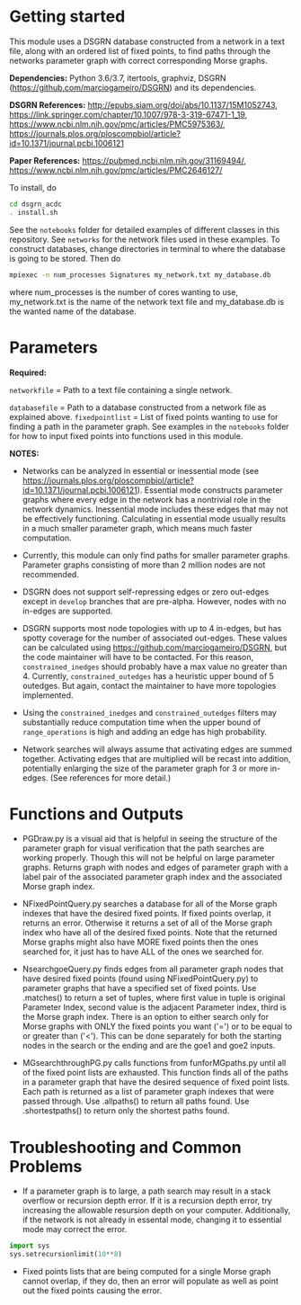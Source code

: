# Getting started

This module uses a DSGRN database constructed from a network in a text file, along
with an ordered list of fixed points, to find paths through the networks parameter graph with correct corresponding Morse graphs. 

__Dependencies:__ Python 3.6/3.7, itertools, graphviz, DSGRN (https://github.com/marciogameiro/DSGRN) and its dependencies.

__DSGRN References:__ http://epubs.siam.org/doi/abs/10.1137/15M1052743, https://link.springer.com/chapter/10.1007/978-3-319-67471-1_19, https://www.ncbi.nlm.nih.gov/pmc/articles/PMC5975363/, https://journals.plos.org/ploscompbiol/article?id=10.1371/journal.pcbi.1006121

__Paper References:__ https://pubmed.ncbi.nlm.nih.gov/31169494/, https://www.ncbi.nlm.nih.gov/pmc/articles/PMC2646127/

To install, do
```bash 
cd dsgrn_acdc
. install.sh
```

See the `notebooks` folder for detailed examples of different classes in this repository. See `networks` for the network files used in these examples. To construct databases, change directories in terminal to where the database is going to be stored. Then do
```bash
mpiexec -n num_processes Signatures my_network.txt my_database.db
```
where num_processes is the number of cores wanting to use, my_network.txt is the name of the network text file and my_database.db is the wanted name of the database.

# Parameters 
__Required:__

`networkfile` = Path to a text file containing a single network.

`databasefile` = Path to a database constructed from a network file as explained above. 
`fixedpointlist` = List of fixed points wanting to use for finding a path in the parameter graph. See examples in the `notebooks` folder for how to input fixed points into functions used in this module. 

__NOTES:__

* Networks can be analyzed in essential or inessential mode (see https://journals.plos.org/ploscompbiol/article?id=10.1371/journal.pcbi.1006121). Essential mode constructs parameter graphs where every edge in the network has a nontrivial role in the network dynamics. Inessential mode includes these edges that may not be effectively functioning. Calculating in essential mode usually results in a much smaller parameter graph, which means much faster computation. 

* Currently, this module can only find paths for smaller parameter graphs. Parameter graphs consisting of more than 2 million nodes are not recommended. 

* DSGRN does not support self-repressing edges or zero out-edges except in `develop` branches that are pre-alpha. However, nodes with no in-edges are supported. 

* DSGRN supports most node topologies with up to 4 in-edges, but has spotty coverage for the number of associated out-edges. These values can be calculated using https://github.com/marciogameiro/DSGRN, but the code maintainer will have to be contacted. For this reason, `constrained_inedges` should probably have a max value no greater than 4. Currently, `constrained_outedges` has a heuristic upper bound of 5 outedges. But again, contact the maintainer to have more topologies implemented.

* Using the `constrained_inedges` and `constrained_outedges` filters may substantially reduce computation time when the upper bound of `range_operations` is high and adding an edge has high probability.

* Network searches will always assume that activating edges are summed together. Activating edges that are multiplied will be recast into addition, potentially enlarging the size of the parameter graph for 3 or more in-edges. (See references for more detail.)

# Functions and Outputs
* PGDraw.py is a visual aid that is helpful in seeing the structure of the parameter graph for visual verification that the path searches are working properly. Though this will not be helpful on large parameter graphs. Returns graph with nodes and edges of parameter graph with a label pair of the associated parameter graph index and the associated Morse graph index. 

* NFixedPointQuery.py searches a database for all of the Morse graph indexes that have the desired fixed points. If fixed points overlap, it returns an error. Otherwise it returns a set of all of the Morse graph index who have all of the desired fixed points. Note that the returned Morse graphs might also have MORE fixed points then the ones searched for, it just has to have ALL of the ones we searched for. 

* NsearchgoeQuery.py finds edges from all parameter graph nodes that have desired fixed points (found using NFixedPointQuery.py) to parameter graphs that have a specified set of fixed points. Use .matches() to return a set of tuples, where first value in tuple is original Parameter Index, second value is the adjacent Parameter index, third is the Morse graph index. There is an option to either search only for Morse graphs with ONLY the fixed points you want ('=') or to be equal to or greater than ('<'). This can be done separately for both the starting nodes in the search or the ending and are the goe1 and goe2 inputs. 

* MGsearchthroughPG.py calls functions from funforMGpaths.py until all of the fixed point lists are exhausted. This function finds all of the paths in a parameter graph that have the desired sequence of fixed point lists. Each path is returned as a list of parameter graph indexes that were passed through. Use .allpaths() to return all paths found. Use .shortestpaths() to return only the shortest paths found. 

# Troubleshooting and Common Problems

* If a parameter graph is to large, a path search may result in a stack overflow or recursion depth error. If it is a recursion depth error, try increasing the allowable resursion depth on your computer. Additionally, if the network is not already in essental mode, changing it to essential mode may correct the error.
```python
import sys
sys.setrecursionlimit(10**8)
``` 

* Fixed points lists that are being computed for a single Morse graph cannot overlap, if they do, then an error will populate as well as point out the fixed points causing the error. 